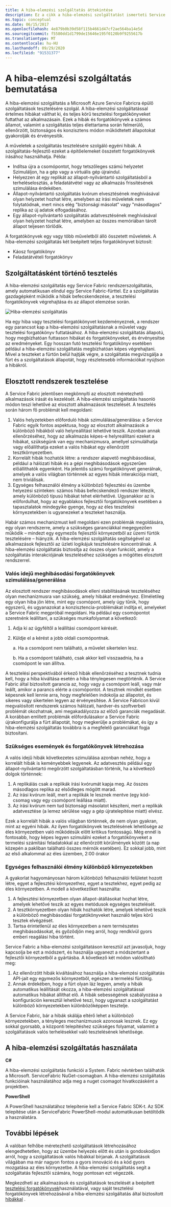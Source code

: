 ```yaml
---
title: A hiba-elemzési szolgáltatás áttekintése
description: Ez a cikk a hiba-elemzési szolgáltatást ismerteti Service Fabric a hibák kiváltásához és a szolgáltatásokkal kapcsolatos tesztelési forgatókönyvek futtatásához.
ms.topic: conceptual
ms.date: 06/15/2017
ms.openlocfilehash: 4e879b0b39d58f115b4661d47cf2ae564ba14e5d
ms.sourcegitcommit: f5580dd1d1799de15646e195f0120b9f9255617b
ms.translationtype: MT
ms.contentlocale: hu-HU
ms.lasthandoff: 09/29/2020
ms.locfileid: "91531377"
---
```

# <a name="introduction-to-the-fault-analysis-service"></a>A hiba-elemzési szolgáltatás bemutatása
A hiba-elemzési szolgáltatás a Microsoft Azure Service Fabricra épülő szolgáltatások tesztelésére szolgál. A hiba-elemzési szolgáltatással értelmes hibákat válthat ki, és teljes körű tesztelési forgatókönyveket futtathat az alkalmazásain. Ezek a hibák és forgatókönyvek a számos államot, valamint a szolgáltatás teljes élettartama során felmerülő, ellenőrzött, biztonságos és konzisztens módon működtetett állapotokat gyakorolják és érvényesítik.

A műveletek a szolgáltatás tesztelésére szolgáló egyéni hibák. A szolgáltatás-fejlesztő ezeket a építőelemeket összetett forgatókönyvek írásához használhatja. Példa:

* Indítsa újra a csomópontot, hogy tetszőleges számú helyzetet Szimuláljon, ha a gép vagy a virtuális gép újraindul.
* Helyezzen át egy replikát az állapot-nyilvántartó szolgáltatásból a terheléselosztás, a feladatátvétel vagy az alkalmazás frissítésének szimulálása érdekében.
* Állapot-nyilvántartó szolgáltatás kvórum elvesztésének meghívásával olyan helyzetet hozhat létre, amelyben az írási műveletek nem folytatódnak, mert nincs elég "biztonsági másolat" vagy "másodlagos" replika az új adatok elfogadásához.
* Egy állapot-nyilvántartó szolgáltatás adatvesztésének meghívásával olyan helyzetet hozhat létre, amelyben az összes memóriában tárolt állapot teljesen törlődik.

A forgatókönyvek egy vagy több műveletből álló összetett műveletek. A hiba-elemzési szolgáltatás két beépített teljes forgatókönyvet biztosít:

* Káosz forgatókönyv
* Feladatátvételi forgatókönyv

## <a name="testing-as-a-service"></a>Szolgáltatásként történő tesztelés
A hiba-elemzési szolgáltatás egy Service Fabric rendszerszolgáltatás, amely automatikusan elindul egy Service Fabric-fürttel. Ez a szolgáltatás gazdagépként működik a hibák befecskendezése, a tesztelési forgatókönyvek végrehajtása és az állapot elemzése során. 

![Hiba-elemzési szolgáltatás][0]

Ha egy hiba vagy tesztelési forgatókönyvet kezdeményeznek, a rendszer egy parancsot kap a hiba-elemzési szolgáltatásnak a művelet vagy tesztelési forgatókönyv futtatásához. A hiba-elemzési szolgáltatás állapotú, hogy megbízhatóan futtasson hibákat és forgatókönyveket, és érvényesítse az eredményeket. Egy hosszan futó tesztelési forgatókönyv esetében például a hiba-elemzési szolgáltatás megbízhatóan képes végrehajtani. Mivel a teszteket a fürtön belül hajtják végre, a szolgáltatás megvizsgálja a fürt és a szolgáltatások állapotát, hogy részletesebb információkat nyújtson a hibákról.

## <a name="testing-distributed-systems"></a>Elosztott rendszerek tesztelése
A Service Fabric jelentősen megkönnyíti az elosztott méretezhető alkalmazások írását és kezelését. A hiba-elemzési szolgáltatás hasonló módon teszi lehetővé az elosztott alkalmazások tesztelését. A tesztelés során három fő problémát kell megoldani:

1. Valós helyzetekben előforduló hibák szimulálása/generálása: a Service Fabric egyik fontos aspektusa, hogy az elosztott alkalmazások a különböző hibákból való helyreállítást lehetővé teszik. Azonban annak ellenőrzéséhez, hogy az alkalmazás képes-e helyreállítani ezeket a hibákat, szükségünk van egy mechanizmusra, amellyel szimulálhatja vagy előállíthatja ezeket a valós hibákat egy ellenőrzött tesztkörnyezetben.
1. Korrelált hibák hozhatók létre: a rendszer alapvető meghibásodásai, például a hálózati hibák és a gépi meghibásodások egyszerűen előállíthatók egyenként. Ha jelentős számú forgatókönyvet generálnak, amelyek a valós világban történnek az egyes hibák interakciója miatt, nem triviálisak.
1. Egységes felhasználói élmény a különböző fejlesztési és üzembe helyezési szinteken: számos hibás befecskendező rendszer létezik, amely különböző típusú hibákat tehet elérhetővé. Ugyanakkor az is előfordulhat, hogy az egyablakos fejlesztői forgatókönyvek esetében a tapasztalatok mindegyike gyenge, hogy az éles tesztelési környezetekben is ugyanezeket a teszteket használja.

Habár számos mechanizmust kell megoldani ezen problémák megoldására, egy olyan rendszerre, amely a szükséges garanciákkal megegyezően működik – mindezt egy egymezős fejlesztői környezetből az üzemi fürtök tesztelésére – hiányzik. A hiba-elemzési szolgáltatás segítségével az alkalmazások fejlesztői az üzleti logikájuk tesztelésére koncentrálnak. A hiba-elemzési szolgáltatás biztosítja az összes olyan funkciót, amely a szolgáltatás interakciójának teszteléséhez szükséges a mögöttes elosztott rendszerrel.

### <a name="simulatinggenerating-real-world-failure-scenarios"></a>Valós idejű meghibásodási forgatókönyvek szimulálása/generálása
Az elosztott rendszer meghibásodások elleni stabilitásának teszteléséhez olyan mechanizmusra van szükség, amely hibákat eredményez. Elméletileg egy olyan hiba jön létre, mint egy csomópont, amely úgy tűnik, hogy egyszerű, és ugyanazokat a konzisztencia-problémákat indítja el, amelyeket a Service Fabric megpróbál megoldani. Ha például egy csomópontot szeretnénk leállítani, a szükséges munkafolyamat a következő:

1. Adja ki az ügyféltől a leállítási csomópont kérését.
1. Küldje el a kérést a jobb oldali csomópontnak.
   
    a. Ha a csomópont nem található, a művelet sikertelen lesz.
   
    b. Ha a csomópont található, csak akkor kell visszaadnia, ha a csomópont le van állítva.

A tesztelési perspektívából érkező hibák ellenőrzéséhez a tesztnek tudnia kell, hogy a hiba kiváltása esetén a hiba ténylegesen megtörténik. A Service Fabric által biztosított garancia az, hogy vagy a csomópont leáll, vagy már leállt, amikor a parancs elérte a csomópontot. A tesztnek mindkét esetben képesnek kell lennie arra, hogy megfelelően indokolja az állapotot, és sikeres vagy sikertelen legyen az érvényesítése. A Service Fabricon kívül megvalósított rendszerek számos hálózati, hardver-és szoftverbeli problémát okozhatnak, ami megakadályozza az előző garanciák megadását. A korábban említett problémák előfordulásakor a Service Fabric újrakonfigurálja a fürt állapotát, hogy megkerülje a problémákat, és így a hiba-elemzési szolgáltatás továbbra is a megfelelő garanciákat fogja biztosítani.

### <a name="generating-required-events-and-scenarios"></a>Szükséges események és forgatókönyvek létrehozása
A valós idejű hibák következetes szimulálása azonban nehéz, hogy a korrelált hibák is keményebbek legyenek. Az adatvesztés például egy állapot-nyilvántartó megőrzött szolgáltatásban történik, ha a következő dolgok történnek:

1. A replikálás csak a replikák írási kvórumát kapja meg. Az összes másodlagos replika az elsődleges mögött marad.
1. Az írási kvórum leáll, mert a replikák le lesznek mentve (egy kód-csomag vagy egy csomópont leállása miatt).
1. Az írási kvórum nem tud biztonsági másolatot készíteni, mert a replikák adatvesztése (a lemez sérülése vagy a gép újratelepítése miatt) elvész.

Ezek a korrelált hibák a valós világban történnek, de nem olyan gyakran, mint az egyéni hibák. Az ilyen forgatókönyvek tesztelésének lehetősége az éles környezetben való működésük előtt kritikus fontosságú. Még ennél is fontosabb, hogy képes legyen szimulálni ezeket a forgatókönyveket a termelési számítási feladatokkal az ellenőrzött körülmények között (a nap közepén a pakliban található összes mérnök esetében). Ez sokkal jobb, mint az első alkalommal az éles üzemben, 2:00 órakor

### <a name="unified-experience-across-different-environments"></a>Egységes felhasználói élmény különböző környezetekben
A gyakorlat hagyományosan három különböző felhasználói felületet hozott létre, egyet a fejlesztési környezethez, egyet a tesztekhez, egyet pedig az éles környezetben. A modell a következőket használta:

1. A fejlesztési környezetben olyan állapot-átállásokat hozhat létre, amelyek lehetővé teszik az egyes metódusok egységes tesztelését.
1. A tesztkörnyezetben olyan hibák hozhatók létre, amelyek lehetővé teszik a különböző meghibásodási forgatókönyveket használó teljes körű tesztek elvégzését.
1. Tartsa érintetlenül az éles környezetben a nem természetes meghibásodásokat, és győződjön meg arról, hogy rendkívül gyors emberi reagálási hiba történt.

Service Fabric a hiba-elemzési szolgáltatáson keresztül azt javasoljuk, hogy kapcsolja be ezt a módszert, és használja ugyanezt a módszertant a fejlesztői környezetből a gyártásba. A következő két módon valósítható meg:

1. Az ellenőrzött hibák kiváltásához használja a hiba-elemzési szolgáltatás API-jait egy egymezős környezetből, egészen a termelési fürtökig.
1. Annak érdekében, hogy a fürt olyan láz legyen, amely a hibák automatikus leállítását okozza, a hiba-elemzési szolgáltatással automatikus hibákat állíthat elő. A hibák sebességének szabályozása a konfiguráción keresztül lehetővé teszi, hogy ugyanazt a szolgáltatást különböző környezetekben különbözőképpen tesztelje.

A Service Fabric, bár a hibák skálája eltérő lehet a különböző környezetekben, a tényleges mechanizmusok azonosak lesznek. Ez egy sokkal gyorsabb, a központi telepítéshez szükséges folyamat, valamint a szolgáltatások valós terhelésekkel való tesztelésének lehetősége.

## <a name="using-the-fault-analysis-service"></a>A hiba-elemzési szolgáltatás használata
**C#**

A hiba-elemzési szolgáltatás funkciói a System. Fabric névtérben találhatók a Microsoft. ServiceFabric NuGet-csomagban. A hiba-elemzési szolgáltatás funkcióinak használatához adja meg a nuget csomagot hivatkozásként a projektben.

**PowerShell**

A PowerShell használatához telepítenie kell a Service Fabric SDK-t. Az SDK telepítése után a ServiceFabric PowerShell-modul automatikusan betöltődik a használatára.

## <a name="next-steps"></a>További lépések
A valóban felhőbe méretezhető szolgáltatások létrehozásához elengedhetetlen, hogy az üzembe helyezés előtt és után is gondoskodjon arról, hogy a szolgáltatások valós hibákkal bírjanak. A szolgáltatások világában ma már nagyon fontos a gyors innováció és a kód gyors mozgatása az éles környezetbe. A hiba-elemzési szolgáltatás segít a szolgáltatás fejlesztői számára, hogy pontosan ezt végezzék.

Megkezdheti az alkalmazások és szolgáltatások tesztelését a beépített [tesztelési forgatókönyvek](service-fabric-testability-scenarios.md)használatával, vagy saját tesztelési forgatókönyvek létrehozásával a hiba-elemzési szolgáltatás által biztosított [hibákkal](service-fabric-testability-actions.md) .

<!--Image references-->
[0]: ./media/service-fabric-testability-overview/faultanalysisservice.png
